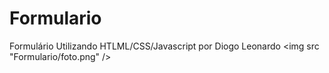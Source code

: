 # Formulario
Formulário Utilizando HTLML/CSS/Javascript
por Diogo Leonardo 
<img src "Formulario/foto.png" />
